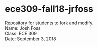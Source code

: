 # ece309-fall18-jrfoss
Repository for students to fork and modify. \
Name:   Josh Foss \
Class:  ECE 309 \
Date:   September 3, 2018 
